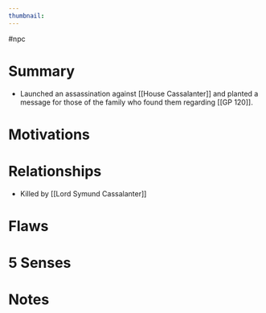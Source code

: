 ```yaml
---
thumbnail: 
---
```

#npc

# Summary
- Launched an assassination against [[House Cassalanter]] and planted a message for those of the family who found them regarding [[GP 120]]. 
# Motivations
# Relationships
- Killed by [[Lord Symund Cassalanter]]
# Flaws
# 5 Senses
# Notes
